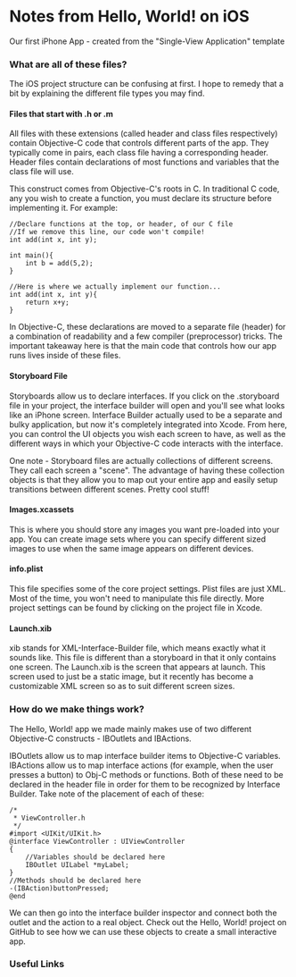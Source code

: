# Notes from Hello, World! on iOS
Our first iPhone App - created from the "Single-View Application" template
### What are all of these files?
The iOS project structure can be confusing at first. I hope to remedy that a bit by explaining the different file types you may find.
#### Files that start with .h or .m
All files with these extensions (called header and class files respectively) contain Objective-C code that controls different parts of the app. They typically come in pairs, each class file having a corresponding header. Header files contain declarations of most functions and variables that the class file will use. 

This construct comes from Objective-C's roots in C. In traditional C code, any you wish to create a function, you must declare its structure before implementing it. For example:
```
//Declare functions at the top, or header, of our C file
//If we remove this line, our code won't compile!
int add(int x, int y);

int main(){
	int b = add(5,2);
}

//Here is where we actually implement our function...
int add(int x, int y){
	return x+y;
}
```
In Objective-C, these declarations are moved to a separate file (header) for a combination of readability and a few compiler (preprocessor) tricks. The important takeaway here is that the main code that controls how our app runs lives inside of these files.

#### Storyboard File
Storyboards allow us to declare interfaces. If you click on the .storyboard file in your project, the interface builder will open and you'll see what looks like an iPhone screen. Interface Builder actually used to be a separate and bulky application, but now it's completely integrated into Xcode. From here, you can control the UI objects you wish each screen to have, as well as the different ways in which your Objective-C code interacts with the interface.

One note - Storyboard files are actually collections of different screens. They call each screen a "scene". The advantage of having these collection objects is that they allow you to map out your entire app and easily setup transitions between different scenes. Pretty cool stuff!

#### Images.xcassets
This is where you should store any images you want pre-loaded into your app. You can create image sets where you can specify different sized images to use when the same image appears on different devices.

#### info.plist
This file specifies some of the core project settings. Plist files are just XML. Most of the time, you won't need to manipulate this file directly. More project settings can be found by clicking on the project file in Xcode.

#### Launch.xib
xib stands for XML-Interface-Builder file, which means exactly what it sounds like. This file is different than a storyboard in that it only contains one screen. The Launch.xib is the screen that appears at launch. This screen used to just be a static image, but it recently has become a customizable XML screen so as to suit different screen sizes.

### How do we make things work?
The Hello, World! app we made mainly makes use of two different Objective-C constructs - IBOutlets and IBActions.

IBOutlets allow us to map interface builder items to Objective-C variables. IBActions allow us to map interface actions (for example, when the user presses a button) to Obj-C methods or functions. Both of these need to be declared in the header file in order for them to be recognized by Interface Builder. Take note of the placement of each of these:
```
/*
 * ViewController.h
 */
#import <UIKit/UIKit.h>
@interface ViewController : UIViewController
{
    //Variables should be declared here
    IBOutlet UILabel *myLabel;
}
//Methods should be declared here
-(IBAction)buttonPressed;
@end
```
We can then go into the interface builder inspector and connect both the outlet and the action to a real object. Check out the Hello, World! project on GitHub to see how we can use these objects to create a small interactive app.

### Useful Links
[]()
